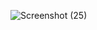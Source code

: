 ![Screenshot (25)](https://github.com/user-attachments/assets/39a54ad6-3eb8-4a09-b5b9-10a903382053)
